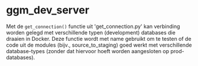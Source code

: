 # ggm_dev_server

Met de `get_connection()` functie uit 'get_connection.py' kan verbinding
worden gelegd met verschillende typen (development) databases die draaien in Docker.
Deze functie wordt met name gebruikt om te testen of de code uit de modules (bijv., source_to_staging)
goed werkt met verschillende database-types (zonder dat hiervoor hoeft worden aangesloten op prod-databases).
